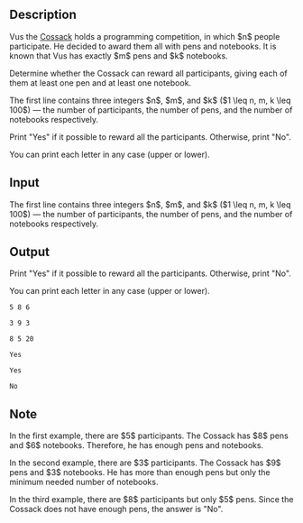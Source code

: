 ## Description

<div><p>Vus the <a href="https://en.wikipedia.org/wiki/Cossacks">Cossack</a> holds a programming competition, in which $n$ people participate. He decided to award them all with pens and notebooks. It is known that Vus has exactly $m$ pens and $k$ notebooks.</p><p>Determine whether the Cossack can reward <span class="tex-font-style-bf">all</span> participants, giving each of them at least one pen and at least one notebook.</p></div><div class="input-specification"><p>The first line contains three integers $n$, $m$, and $k$ ($1 \leq n, m, k \leq 100$)&nbsp;— the number of participants, the number of pens, and the number of notebooks respectively.</p></div><div class="output-specification"><p>Print "<span class="tex-font-style-tt">Yes</span>" if it possible to reward all the participants. Otherwise, print "<span class="tex-font-style-tt">No</span>".</p><p>You can print each letter in any case (upper or lower).</p></div>

## Input

<p>The first line contains three integers $n$, $m$, and $k$ ($1 \leq n, m, k \leq 100$)&nbsp;— the number of participants, the number of pens, and the number of notebooks respectively.</p>

## Output

<p>Print "<span class="tex-font-style-tt">Yes</span>" if it possible to reward all the participants. Otherwise, print "<span class="tex-font-style-tt">No</span>".</p><p>You can print each letter in any case (upper or lower).</p>





```input1
5 8 6
```




```input2
3 9 3
```




```input3
8 5 20
```




```output1
Yes
```




```output2
Yes
```




```output3
No
```



## Note

<p>In the first example, there are $5$ participants. The Cossack has $8$ pens and $6$ notebooks. Therefore, he has enough pens and notebooks.</p><p>In the second example, there are $3$ participants. The Cossack has $9$ pens and $3$ notebooks. He has more than enough pens but only the minimum needed number of notebooks.</p><p>In the third example, there are $8$ participants but only $5$ pens. Since the Cossack does not have enough pens, the answer is "<span class="tex-font-style-tt">No</span>".</p>

